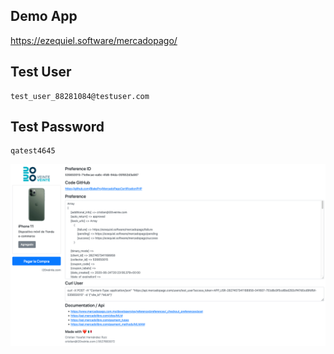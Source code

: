 ## Demo App
https://ezequiel.software/mercadopago/

## Test User
```
test_user_88281084@testuser.com
```

## Test Password
```
qatest4645
```

![App Certification MercadoPago](https://github.com/BlakePro/MercadoPagoCertificationPHP/blob/master/app.png)
